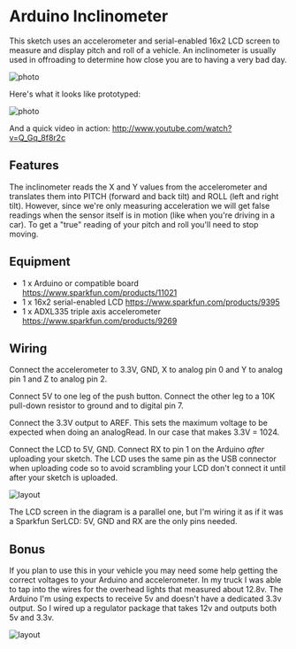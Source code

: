 Arduino Inclinometer
====================

This sketch uses an accelerometer and serial-enabled 16x2 LCD screen to measure
and display pitch and roll of a vehicle. An inclinometer is usually used in
offroading to determine how close you are to having a very bad day.

![photo](https://farm8.staticflickr.com/7330/9578822489_0db79b4148_o.jpg)

Here's what it looks like prototyped:

![photo](http://cannikin.github.com/arduino_inclinometer/photo.jpg?1)

And a quick video in action: http://www.youtube.com/watch?v=Q_Gq_8f8r2c

Features
--------

The inclinometer reads the X and Y values from the accelerometer and translates
them into PITCH (forward and back tilt) and ROLL (left and right tilt).
However, since we're only measuring acceleration we will get false readings when
the sensor itself is in motion (like when you're driving in a car). To get a
"true" reading of your pitch and roll you'll need to stop moving.

Equipment
---------
* 1 x Arduino or compatible board https://www.sparkfun.com/products/11021
* 1 x 16x2 serial-enabled LCD https://www.sparkfun.com/products/9395
* 1 x ADXL335 triple axis accelerometer https://www.sparkfun.com/products/9269

Wiring
------
Connect the accelerometer to 3.3V, GND, X to analog pin 0 and Y to analog pin 1
and Z to analog pin 2.

Connect 5V to one leg of the push button. Connect the other leg to a 10K
pull-down resistor to ground and to digital pin 7.

Connect the 3.3V output to AREF. This sets the maximum voltage to be expected
when doing an analogRead. In our case that makes 3.3V = 1024.

Connect the LCD to 5V, GND. Connect RX to pin 1 on the Arduino _after_ uploading your sketch. The LCD uses the same pin as the USB connector when uploading code
so to avoid scrambling your LCD don't connect it until after your sketch is
uploaded.

![layout](http://cannikin.github.com/arduino_inclinometer/inclinometer-layout.png?6)

The LCD screen in the diagram is a parallel one, but I'm wiring it as if it
was a Sparkfun SerLCD: 5V, GND and RX are the only pins needed.

Bonus
-----
If you plan to use this in your vehicle you may need some help getting the
correct voltages to your Arduino and accelerometer. In my truck I was able to
tap into the wires for the overhead lights that measured about 12.8v. The
Arduino I'm using expects to receive 5v and doesn't have a dedicated 3.3v
output. So I wired up a regulator package that takes 12v and outputs both 5v and
3.3v.

![layout](http://cannikin.github.com/arduino_inclinometer/voltage_regulator-layout.png)
